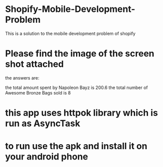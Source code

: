 # Shopify-Mobile-Development-Problem
This is a solution to the mobile development problem of shopify

# Please find the image of the screen shot attached

the answers are:

the total amount spent by Napoleon Bayz is 200.6
the total number of Awesome  Bronze Bags sold is 8


# this app uses httpok library which is run as AsyncTask

# to run use the apk and install it on your android phone